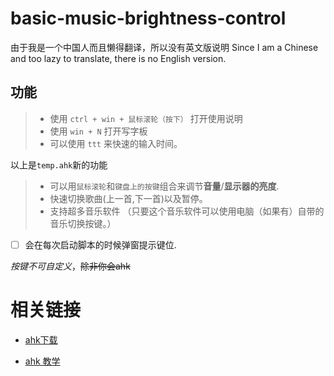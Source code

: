 # basic-music-brightness-control

由于我是一个中国人而且懒得翻译，所以没有英文版说明
Since I am a Chinese and too lazy to translate, there is no English version.

## 功能

>- 使用 `ctrl + win + 鼠标滚轮（按下）` 打开使用说明
>- 使用 `win + N` 打开写字板
>- 可以使用 `ttt` 来快速的输入时间。

以上是`temp.ahk`新的功能

>- 可以用`鼠标滚轮`和`键盘上的按键`组合来调节**音量**/**显示器的亮度**.
>- 快速切换歌曲(上一首,下一首)以及暂停。
>- 支持超多音乐软件
（只要这个音乐软件可以使用电脑（如果有）自带的音乐切换按键。）

- [ ] 会在每次启动脚本的时候弹窗提示键位.

*按键不可自定义*，~~除非你会ahk~~

# 相关链接
- [ahk下载]( https://www.autohotkey.com/)

- [ahk 教学](https://wyagd001.github.io/zh-cn/docs/Hotkeys.htm#Intro) 

